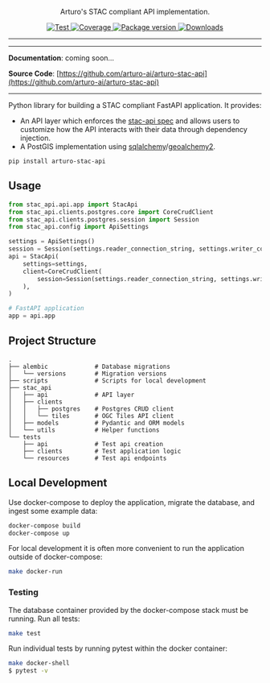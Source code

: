 
<p align="center">
  <p align="center">Arturo's STAC compliant API implementation.</p>
</p>

<p align="center">
  <a href="https://github.com/arturo-ai/arturo-stac-api/actions?query=workflow%3Acicd" target="_blank">
      <img src="https://github.com/arturo-ai/arturo-stac-api/workflows/arturo-stac-api/badge.svg" alt="Test">
  </a>
  <a href="https://codecov.io/gh/arturo-ai/arturo-stac-api" target="_blank">
      <img src="https://codecov.io/gh/arturo-ai/arturo-stac-api/branch/master/graph/badge.svg" alt="Coverage">
  </a>
  <a href="https://pypi.org/project/arturo-stac-api" target="_blank">
      <img src="https://img.shields.io/pypi/v/arturo-stac-api?color=%2334D058&label=pypi%20package" alt="Package version">
  </a>
  <a href="https://github.com/arturo-ai/arturo-stac-api/blob/master/LICENSE" target="_blank">
      <img src="https://img.shields.io/github/license/arturo-ai/arturo-stac-api.svg" alt="Downloads">
  </a>
</p>

---


---

**Documentation**: coming soon...

**Source Code**: [https://github.com/arturo-ai/arturo-stac-api](https://github.com/arturo-ai/arturo-stac-api)

---

Python library for building a STAC compliant FastAPI application.  It provides:
- An API layer which enforces the [stac-api spec](https://github.com/radiantearth/stac-api-spec) and allows users
to customize how the API interacts with their data through dependency injection.
- A PostGIS implementation using [sqlalchemy](https://github.com/sqlalchemy/sqlalchemy)/[geoalchemy2](https://geoalchemy-2.readthedocs.io/en/latest/).

```
pip install arturo-stac-api
```

## Usage
```python
from stac_api.api.app import StacApi
from stac_api.clients.postgres.core import CoreCrudClient
from stac_api.clients.postgres.session import Session
from stac_api.config import ApiSettings

settings = ApiSettings()
session = Session(settings.reader_connection_string, settings.writer_connection_string)
api = StacApi(
    settings=settings,
    client=CoreCrudClient(
        session=Session(settings.reader_connection_string, settings.writer_connection_string)
    ),
)

# FastAPI application
app = api.app
```

## Project Structure
```
.
├── alembic             # Database migrations
│   └── versions        # Migration versions
├── scripts             # Scripts for local development
├── stac_api
│   ├── api             # API layer
│   ├── clients
│   │   ├── postgres    # Postgres CRUD client
│   │   └── tiles       # OGC Tiles API client
│   ├── models          # Pydantic and ORM models
│   └── utils           # Helper functions
└── tests
    ├── api             # Test api creation
    ├── clients         # Test application logic
    └── resources       # Test api endpoints
```

## Local Development
Use docker-compose to deploy the application, migrate the database, and ingest some example data:
```bash
docker-compose build
docker-compose up
```

For local development it is often more convenient to run the application outside of docker-compose:
```bash
make docker-run
```


### Testing
The database container provided by the docker-compose stack must be running.  Run all tests:
```bash
make test
```

Run individual tests by running pytest within the docker container:
```bash
make docker-shell
$ pytest -v
```
